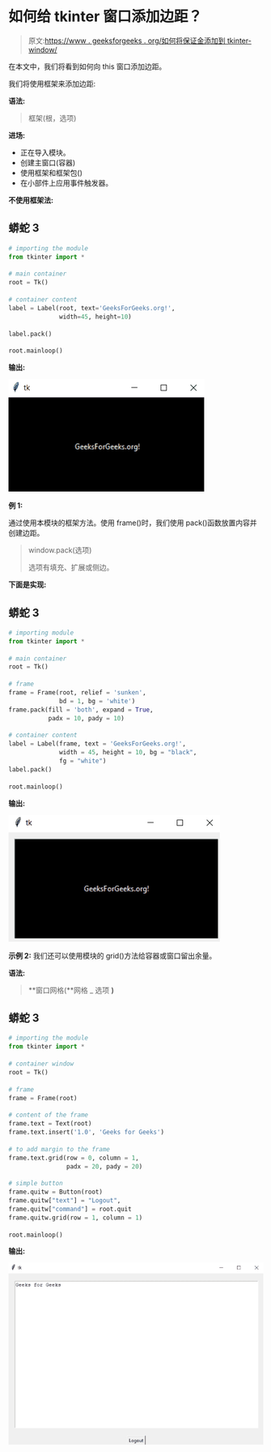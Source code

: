 # 如何给 tkinter 窗口添加边距？

> 原文:[https://www . geeksforgeeks . org/如何将保证金添加到 tkinter-window/](https://www.geeksforgeeks.org/how-to-add-a-margin-to-a-tkinter-window/)

在本文中，我们将看到如何向 this 窗口添加边距。

我们将使用框架来添加边距:

**语法:**

> 框架(根，选项)

**进场:**

*   正在导入模块。
*   创建主窗口(容器)
*   使用框架和框架包()
*   在小部件上应用事件触发器。

**不使用框架法:**

## 蟒蛇 3

```py
# importing the module
from tkinter import *

# main container
root = Tk()

# container content
label = Label(root, text='GeeksForGeeks.org!',
              width=45, height=10)

label.pack()

root.mainloop()
```

**输出:**

![](img/442a32f3963a13bff074ef5f84728926.png)

**例 1:**

通过使用本模块的框架方法。使用 frame()时，我们使用 pack()函数放置内容并创建边距。

> window.pack(选项)
> 
> 选项有填充、扩展或侧边。

**下面是实现:**

## 蟒蛇 3

```py
# importing module
from tkinter import *

# main container
root = Tk()

# frame
frame = Frame(root, relief = 'sunken',
              bd = 1, bg = 'white')
frame.pack(fill = 'both', expand = True,
           padx = 10, pady = 10)

# container content
label = Label(frame, text = 'GeeksForGeeks.org!',
              width = 45, height = 10, bg = "black",
              fg = "white")
label.pack()

root.mainloop()
```

**输出:**

![](img/c4942449a995d441c745a70a7a5d71b7.png)

**示例 2:** 我们还可以使用模块的 grid()方法给容器或窗口留出余量。

**语法:**

> **窗口网格(**网格 _ 选项 **)**

## 蟒蛇 3

```py
# importing the module
from tkinter import *

# container window
root = Tk()

# frame
frame = Frame(root)

# content of the frame
frame.text = Text(root)
frame.text.insert('1.0', 'Geeks for Geeks')

# to add margin to the frame
frame.text.grid(row = 0, column = 1,
                padx = 20, pady = 20)

# simple button
frame.quitw = Button(root)
frame.quitw["text"] = "Logout",
frame.quitw["command"] = root.quit
frame.quitw.grid(row = 1, column = 1)

root.mainloop()
```

**输出:**

![](img/90562cde5c04104720cd1c18dc3ac1b5.png)